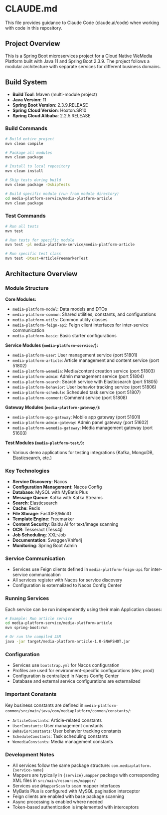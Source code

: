 # CLAUDE.md

This file provides guidance to Claude Code (claude.ai/code) when working with code in this repository.

## Project Overview

This is a Spring Boot microservices project for a Cloud Native WeMedia Platform built with Java 11 and Spring Boot 2.3.9. The project follows a modular architecture with separate services for different business domains.

## Build System

- **Build Tool**: Maven (multi-module project)
- **Java Version**: 11
- **Spring Boot Version**: 2.3.9.RELEASE
- **Spring Cloud Version**: Hoxton.SR10
- **Spring Cloud Alibaba**: 2.2.5.RELEASE

### Build Commands

```bash
# Build entire project
mvn clean compile

# Package all modules
mvn clean package

# Install to local repository
mvn clean install

# Skip tests during build
mvn clean package -DskipTests

# Build specific module (run from module directory)
cd media-platform-service/media-platform-article
mvn clean package
```

### Test Commands

```bash
# Run all tests
mvn test

# Run tests for specific module
mvn test -pl media-platform-service/media-platform-article

# Run specific test class
mvn test -Dtest=ArticleFreemarkerTest
```

## Architecture Overview

### Module Structure

**Core Modules:**
- `media-platform-model`: Data models and DTOs
- `media-platform-common`: Shared utilities, constants, and configurations  
- `media-platform-utils`: Common utility classes
- `media-platform-feign-api`: Feign client interfaces for inter-service communication
- `media-platform-basic`: Basic starter configurations

**Service Modules (`media-platform-service/`):**
- `media-platform-user`: User management service (port 51801)
- `media-platform-article`: Article management and content service (port 51802) 
- `media-platform-wemedia`: Media/content creation service (port 51803)
- `media-platform-admin`: Admin management service (port 51804)
- `media-platform-search`: Search service with Elasticsearch (port 51805)
- `media-platform-behavior`: User behavior tracking service (port 51806)
- `media-platform-schedule`: Scheduled task service (port 51807)
- `media-platform-comment`: Comment service (port 51808)

**Gateway Modules (`media-platform-gateway/`):**
- `media-platform-app-gateway`: Mobile app gateway (port 51601)
- `media-platform-admin-gateway`: Admin panel gateway (port 51602)  
- `media-platform-wemedia-gateway`: Media management gateway (port 51603)

**Test Modules (`media-platform-test/`):**
- Various demo applications for testing integrations (Kafka, MongoDB, Elasticsearch, etc.)

### Key Technologies

- **Service Discovery**: Nacos
- **Configuration Management**: Nacos Config
- **Database**: MySQL with MyBatis Plus
- **Message Queue**: Kafka with Kafka Streams
- **Search**: Elasticsearch
- **Cache**: Redis
- **File Storage**: FastDFS/MinIO
- **Template Engine**: Freemarker
- **Content Security**: Baidu AI for text/image scanning
- **OCR**: Tesseract (Tess4j)
- **Job Scheduling**: XXL-Job
- **Documentation**: Swagger/Knife4j
- **Monitoring**: Spring Boot Admin

### Service Communication

- Services use Feign clients defined in `media-platform-feign-api` for inter-service communication
- All services register with Nacos for service discovery
- Configuration is externalized to Nacos Config Center

### Running Services

Each service can be run independently using their main Application classes:

```bash
# Example: Run article service
cd media-platform-service/media-platform-article
mvn spring-boot:run

# Or run the compiled JAR
java -jar target/media-platform-article-1.0-SNAPSHOT.jar
```

### Configuration

- Services use `bootstrap.yml` for Nacos configuration
- Profiles are used for environment-specific configurations (dev, prod)
- Configuration is centralized in Nacos Config Center
- Database and external service configurations are externalized

### Important Constants

Key business constants are defined in `media-platform-common/src/main/java/com/mediaplatform/common/constants/`:
- `ArticleConstants`: Article-related constants
- `UserConstants`: User management constants  
- `BehaviorConstants`: User behavior tracking constants
- `ScheduleConstants`: Task scheduling constants
- `WemediaConstants`: Media management constants

### Development Notes

- All services follow the same package structure: `com.mediaplatform.{service-name}`
- Mappers are typically in `{service}.mapper` package with corresponding XML files in `src/main/resources/mapper/`
- Services use `@MapperScan` to scan mapper interfaces
- MyBatis Plus is configured with MySQL pagination interceptor
- Feign clients are enabled with base package scanning
- Async processing is enabled where needed
- Token-based authentication is implemented with interceptors